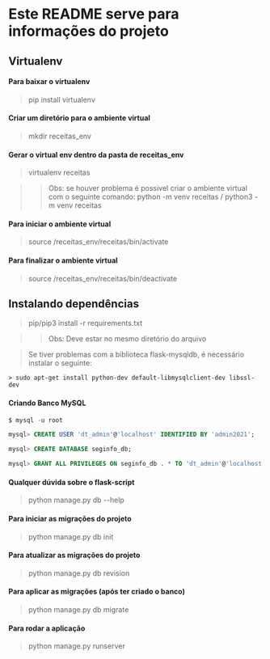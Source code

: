 # Este README serve para informações do projeto


## Virtualenv

#### Para baixar o virtualenv

> pip install virtualenv

#### Criar um diretório para o ambiente virtual

> mkdir receitas_env

#### Gerar o virtual env dentro da pasta de receitas_env

> virtualenv receitas

>> Obs: se houver problema é possivel criar o ambiente virtual com o seguinte comando: python -m venv receitas / python3 -m venv receitas

#### Para iniciar o ambiente virtual

> source /receitas_env/receitas/bin/activate

#### Para finalizar o ambiente virtual

> source /receitas_env/receitas/bin/deactivate


## Instalando dependências

> pip/pip3 install -r requirements.txt

>> Obs: Deve estar no mesmo diretório do arquivo

> Se tiver problemas com a biblioteca flask-mysqldb, é necessário instalar o seguinte:
	
	> sudo apt-get install python-dev default-libmysqlclient-dev libssl-dev 


#### Criando Banco MySQL
``` sql
$ mysql -u root

mysql> CREATE USER 'dt_admin'@'localhost' IDENTIFIED BY 'admin2021';

mysql> CREATE DATABASE seginfo_db;

mysql> GRANT ALL PRIVILEGES ON seginfo_db . * TO 'dt_admin'@'localhost';
```

#### Qualquer dúvida sobre o flask-script

> python manage.py db  --help

#### Para iniciar as migrações do projeto

> python manage.py db init


#### Para atualizar as migrações do projeto

> python manage.py db revision


#### Para aplicar as migrações (após ter criado o banco)

> python manage.py db migrate 


#### Para rodar a aplicação

> python manage.py runserver